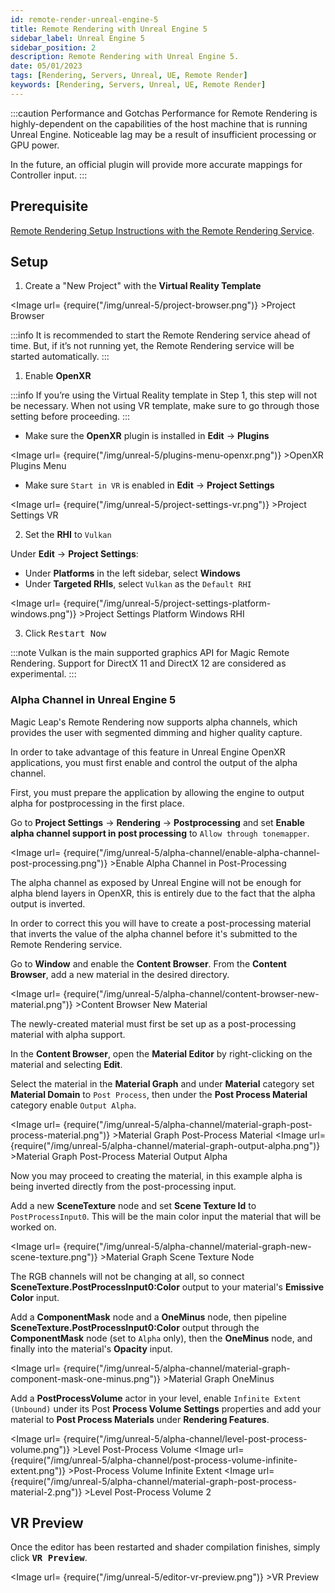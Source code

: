 ```yaml
---
id: remote-render-unreal-engine-5
title: Remote Rendering with Unreal Engine 5
sidebar_label: Unreal Engine 5
sidebar_position: 2
description: Remote Rendering with Unreal Engine 5.
date: 05/01/2023
tags: [Rendering, Servers, Unreal, UE, Remote Render]
keywords: [Rendering, Servers, Unreal, UE, Remote Render]
---
```


:::caution Performance and Gotchas
Performance for Remote Rendering is highly-dependent on the capabilities of the host machine that is running Unreal Engine. Noticeable lag may be a result of insufficient processing or GPU power.

In the future, an official plugin will provide more accurate mappings for Controller input.
:::

## Prerequisite

[Remote Rendering Setup Instructions with the Remote Rendering Service](/versioned_docs/version-14-Jun-2023/versioned_docs/version-14-Jun-2023/guides/remote-rendering/remote-rendering-service.md).

## Setup

1. Create a "New Project" with the **Virtual Reality Template**

<Image url= {require("/img/unreal-5/project-browser.png")} >Project Browser</Image>

:::info
It is recommended to start the Remote Rendering service ahead of time. But, if it’s not running yet, the Remote Rendering service will be started automatically.
:::

1. Enable **OpenXR**

:::info
If you’re using the Virtual Reality template in Step 1, this step will not be necessary. When not using VR template, make sure to go through those setting before proceeding.
:::

- Make sure the **OpenXR** plugin is installed in **Edit** -> **Plugins**

<Image url= {require("/img/unreal-5/plugins-menu-openxr.png")} >OpenXR Plugins Menu</Image>

- Make sure `Start in VR` is enabled in **Edit** -> **Project Settings**

<Image url= {require("/img/unreal-5/project-settings-vr.png")} >Project Settings VR</Image>

2. Set the **RHI** to `Vulkan`

Under **Edit** -> **Project Settings**:

- Under **Platforms** in the left sidebar, select **Windows**
- Under **Targeted RHIs**, select `Vulkan` as the `Default RHI`

<Image url= {require("/img/unreal-5/project-settings-platform-windows.png")} >Project Settings Platform Windows RHI</Image>

3. Click <kbd>Restart Now</kbd>

:::note
Vulkan is the main supported graphics API for Magic Remote Rendering. Support for DirectX 11 and DirectX 12 are considered as experimental.
:::

### Alpha Channel in Unreal Engine 5

Magic Leap's Remote Rendering now supports alpha channels, which provides the user with segmented dimming and higher quality capture.

In order to take advantage of this feature in Unreal Engine OpenXR applications, you must first enable and control the output of the alpha channel.

First, you must prepare the application by allowing the engine to output alpha for postprocessing in the first place.

Go to **Project Settings** -> **Rendering** -> **Postprocessing** and set **Enable alpha channel support in post processing** to `Allow through tonemapper`.

<Image url= {require("/img/unreal-5/alpha-channel/enable-alpha-channel-post-processing.png")} >Enable Alpha Channel in Post-Processing</Image>

The alpha channel as exposed by Unreal Engine will not be enough for alpha blend layers in OpenXR, this is entirely due to the fact that the alpha output is inverted.

In order to correct this you will have to create a post-processing material that inverts the value of the alpha channel before it's submitted to the Remote Rendering service.

Go to **Window** and enable the **Content Browser**. From the **Content Browser**, add a new material in the desired directory.

<Image url= {require("/img/unreal-5/alpha-channel/content-browser-new-material.png")} >Content Browser New Material</Image>

The newly-created material must first be set up as a post-processing material with alpha support.

In the **Content Browser**, open the **Material Editor** by right-clicking on the material and selecting **Edit**.

Select the material in the **Material Graph** and under **Material** category set **Material Domain** to `Post Process`, then under the **Post Process Material** category enable `Output Alpha`.

<Image url= {require("/img/unreal-5/alpha-channel/material-graph-post-process-material.png")} >Material Graph Post-Process Material</Image>
<Image url= {require("/img/unreal-5/alpha-channel/material-graph-output-alpha.png")} >Material Graph Post-Process Material Output Alpha</Image>

Now you may proceed to creating the material, in this example alpha is being inverted directly from the post-processing input.

Add a new **SceneTexture** node and set **Scene Texture Id** to `PostProcessInput0`. This will be the main color input the material that will be worked on.

<Image url= {require("/img/unreal-5/alpha-channel/material-graph-new-scene-texture.png")} >Material Graph Scene Texture Node</Image>

The RGB channels will not be changing at all, so connect **SceneTexture.PostProcessInput0:Color** output to your material's **Emissive Color** input.

Add a **ComponentMask** node and a **OneMinus** node, then pipeline **SceneTexture.PostProcessInput0:Color** output through the **ComponentMask** node (set to `Alpha` only), then the **OneMinus** node, and finally into the material's **Opacity** input.

<Image url= {require("/img/unreal-5/alpha-channel/material-graph-component-mask-one-minus.png")} >Material Graph OneMinus</Image>

Add a **PostProcessVolume** actor in your level, enable `Infinite Extent (Unbound)` under its Post **Process Volume Settings** properties and add your material to **Post Process Materials** under **Rendering Features**.

<Image url= {require("/img/unreal-5/alpha-channel/level-post-process-volume.png")} >Level Post-Process Volume</Image>
<Image url= {require("/img/unreal-5/alpha-channel/post-process-volume-infinite-extent.png")} >Post-Process Volume Infinite Extent</Image>
<Image url= {require("/img/unreal-5/alpha-channel/material-graph-post-process-material-2.png")} >Level Post-Process Volume 2</Image>

## VR Preview

Once the editor has been restarted and shader compilation finishes, simply click <kbd>**VR Preview**</kbd>.

<Image url= {require("/img/unreal-5/editor-vr-preview.png")} >VR Preview</Image>
